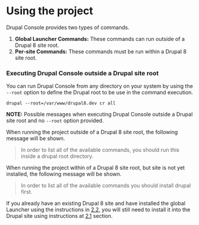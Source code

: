 # Using the project

Drupal Console provides two types of commands.

1. **Global Launcher Commands:** These commands can run outside of a Drupal 8 site root.
2. **Per-site Commands:** These commands must be run within a Drupal 8 site root.

### Executing Drupal Console outside a Drupal site root 
You can run Drupal Console from any directory on your system by using the `--root` option to define the Drupal root to be use in the command execution. 
```
drupal --root=/var/www/drupal8.dev cr all
```

**NOTE:** Possible messages when executing Drupal Console outside a Drupal site root and no `--root` option provided.

When running the project outside of a Drupal 8 site root, the following message will be shown.  
> In order to list all of the available commands, you should run this inside a drupal root directory.

When running the project within of a Drupal 8 site root, but site is not yet installed, the following message will be shown.
> In order to list all of the available commands you should install drupal first.

If you already have an existing Drupal 8 site and have installed the global Launcher using the instructions in [2.2](../getting/launcher.md), you will still need to install it into the Drupal site using instructions at [2.1](../getting/composer.md) section.
